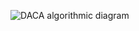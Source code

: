 ![DACA algorithmic diagram](https://github.com/user-attachments/assets/78f773db-dc42-44c7-8a48-b7ea6d9f9c70)
